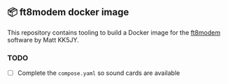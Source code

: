 ## 📦 ft8modem docker image

This repository contains tooling to build a Docker image for the [ft8modem](https://www.kk5jy.net/ft8modem/) software by Matt KK5JY.

### TODO

- [ ] Complete the `compose.yaml` so sound cards are available